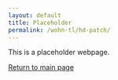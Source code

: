 ```yaml
---
layout: default
title: Placeholder
permalink: /wohn-tl/hd-patch/
---
```


This is a placeholder webpage.  

[Return to main page](/)  
